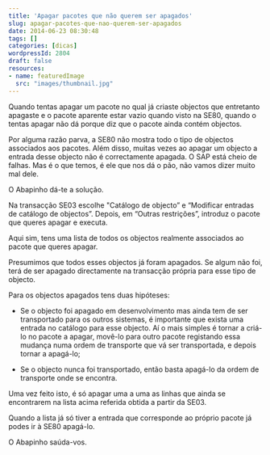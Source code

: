```yaml
---
title: 'Apagar pacotes que não querem ser apagados'
slug: apagar-pacotes-que-nao-querem-ser-apagados
date: 2014-06-23 08:30:48
tags: []
categories: [dicas]
wordpressId: 2804
draft: false
resources:
- name: featuredImage
  src: "images/thumbnail.jpg"
---
```

Quando tentas apagar um pacote no qual já criaste objectos que entretanto apagaste e o pacote aparente estar vazio quando visto na SE80, quando o tentas apagar não dá porque diz que o pacote ainda contém objectos.

Por alguma razão parva, a SE80 não mostra todo o tipo de objectos associados aos pacotes. Além disso, muitas vezes ao apagar um objecto a entrada desse objecto não é correctamente apagada. O SAP está cheio de falhas. Mas é o que temos, é ele que nos dá o pão, não vamos dizer muito mal dele.

O Abapinho dá-te a solução.

<!--more-->

Na transacção SE03 escolhe "Catálogo de objecto” e “Modificar entradas de catálogo de objectos”. Depois, em “Outras restrições”, introduz o pacote que queres apagar e executa.

Aqui sim, tens uma lista de todos os objectos realmente associados ao pacote que queres apagar.

Presumimos que todos esses objectos já foram apagados. Se algum não foi, terá de ser apagado directamente na transacção própria para esse tipo de objecto.

Para os objectos apagados tens duas hipóteses:

  * Se o objecto foi apagado em desenvolvimento mas ainda tem de ser transportado para os outros sistemas, é importante que exista uma entrada no catálogo para esse objecto. Aí o mais simples é tornar a criá-lo no pacote a apagar, movê-lo para outro pacote registando essa mudança numa ordem de transporte que vá ser transportada, e depois tornar a apagá-lo;

  * Se o objecto nunca foi transportado, então basta apagá-lo da ordem de transporte onde se encontra.

Uma vez feito isto, é só apagar uma a uma as linhas que ainda se encontrarem na lista acima referida obtida a partir da SE03.

Quando a lista já só tiver a entrada que corresponde ao próprio pacote já podes ir à SE80 apagá-lo.

O Abapinho saúda-vos.
